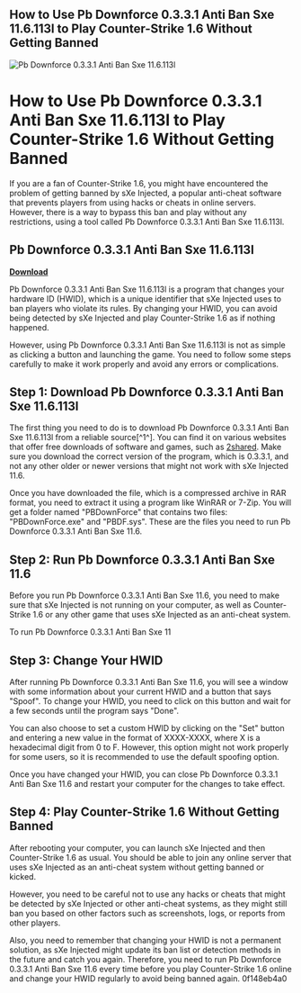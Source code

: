 ## How to Use Pb Downforce 0.3.3.1 Anti Ban Sxe 11.6.113l to Play Counter-Strike 1.6 Without Getting Banned

 
![Pb Downforce 0.3.3.1 Anti Ban Sxe 11.6.113l](https://encrypted-tbn2.gstatic.com/images?q=tbn:ANd9GcTg4GtBNknwlrd-M6UDUjExiIJamcai6RkNVO-eumSbJgk5TSKLvltWDUs)

 
# How to Use Pb Downforce 0.3.3.1 Anti Ban Sxe 11.6.113l to Play Counter-Strike 1.6 Without Getting Banned
  
If you are a fan of Counter-Strike 1.6, you might have encountered the problem of getting banned by sXe Injected, a popular anti-cheat software that prevents players from using hacks or cheats in online servers. However, there is a way to bypass this ban and play without any restrictions, using a tool called Pb Downforce 0.3.3.1 Anti Ban Sxe 11.6.113l.
 
## Pb Downforce 0.3.3.1 Anti Ban Sxe 11.6.113l


[**Download**](https://www.google.com/url?q=https%3A%2F%2Fbytlly.com%2F2tKMVv&sa=D&sntz=1&usg=AOvVaw2jgPcFcjS44iasgLlok508)

  
Pb Downforce 0.3.3.1 Anti Ban Sxe 11.6.113l is a program that changes your hardware ID (HWID), which is a unique identifier that sXe Injected uses to ban players who violate its rules. By changing your HWID, you can avoid being detected by sXe Injected and play Counter-Strike 1.6 as if nothing happened.
  
However, using Pb Downforce 0.3.3.1 Anti Ban Sxe 11.6.113l is not as simple as clicking a button and launching the game. You need to follow some steps carefully to make it work properly and avoid any errors or complications.
  
## Step 1: Download Pb Downforce 0.3.3.1 Anti Ban Sxe 11.6.113l
  
The first thing you need to do is to download Pb Downforce 0.3.3.1 Anti Ban Sxe 11.6.113l from a reliable source[^1^]. You can find it on various websites that offer free downloads of software and games, such as [2shared](https://www.2shared.com/file/l4x7pakd/pb_downforce_0331_anti_ban_sxe.html). Make sure you download the correct version of the program, which is 0.3.3.1, and not any other older or newer versions that might not work with sXe Injected 11.6.
  
Once you have downloaded the file, which is a compressed archive in RAR format, you need to extract it using a program like WinRAR or 7-Zip. You will get a folder named "PBDownForce" that contains two files: "PBDownForce.exe" and "PBDF.sys". These are the files you need to run Pb Downforce 0.3.3.1 Anti Ban Sxe 11.6.
  
## Step 2: Run Pb Downforce 0.3.3.1 Anti Ban Sxe 11.6
  
Before you run Pb Downforce 0.3.3.1 Anti Ban Sxe 11.6, you need to make sure that sXe Injected is not running on your computer, as well as Counter-Strike 1.6 or any other game that uses sXe Injected as an anti-cheat system.
  
To run Pb Downforce 0.3.3.1 Anti Ban Sxe 11

## Step 3: Change Your HWID
  
After running Pb Downforce 0.3.3.1 Anti Ban Sxe 11.6, you will see a window with some information about your current HWID and a button that says "Spoof". To change your HWID, you need to click on this button and wait for a few seconds until the program says "Done".
  
You can also choose to set a custom HWID by clicking on the "Set" button and entering a new value in the format of XXXX-XXXX, where X is a hexadecimal digit from 0 to F. However, this option might not work properly for some users, so it is recommended to use the default spoofing option.
  
Once you have changed your HWID, you can close Pb Downforce 0.3.3.1 Anti Ban Sxe 11.6 and restart your computer for the changes to take effect.
  
## Step 4: Play Counter-Strike 1.6 Without Getting Banned
  
After rebooting your computer, you can launch sXe Injected and then Counter-Strike 1.6 as usual. You should be able to join any online server that uses sXe Injected as an anti-cheat system without getting banned or kicked.
  
However, you need to be careful not to use any hacks or cheats that might be detected by sXe Injected or other anti-cheat systems, as they might still ban you based on other factors such as screenshots, logs, or reports from other players.
  
Also, you need to remember that changing your HWID is not a permanent solution, as sXe Injected might update its ban list or detection methods in the future and catch you again. Therefore, you need to run Pb Downforce 0.3.3.1 Anti Ban Sxe 11.6 every time before you play Counter-Strike 1.6 online and change your HWID regularly to avoid being banned again.
 0f148eb4a0

